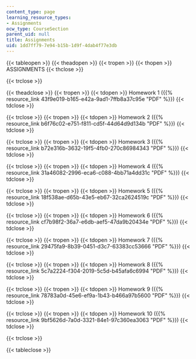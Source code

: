 ```yaml
---
content_type: page
learning_resource_types:
- Assignments
ocw_type: CourseSection
parent_uid: null
title: Assignments
uid: 1dd7ff79-7e94-b15b-1d9f-4dab4f77e3db
---
```


{{< tableopen >}}
{{< theadopen >}}
{{< tropen >}}
{{< thopen >}}
ASSIGNMENTS
{{< thclose >}}

{{< trclose >}}

{{< theadclose >}}
{{< tropen >}}
{{< tdopen >}}
Homework 1 ({{% resource_link 43f9e019-b165-e42a-9ad1-7ffb8a37c95e "PDF" %}})
{{< tdclose >}}

{{< trclose >}}
{{< tropen >}}
{{< tdopen >}}
Homework 2 ({{% resource_link b6f76c02-e751-f811-cd5f-44d64d9d134b "PDF" %}})
{{< tdclose >}}

{{< trclose >}}
{{< tropen >}}
{{< tdopen >}}
Homework 3 ({{% resource_link b72e316b-3632-19f5-4fb0-270c86984343 "PDF" %}})
{{< tdclose >}}

{{< trclose >}}
{{< tropen >}}
{{< tdopen >}}
Homework 4 ({{% resource_link 31a46082-2996-eca6-c088-4bb71a4dd31c "PDF" %}})
{{< tdclose >}}

{{< trclose >}}
{{< tropen >}}
{{< tdopen >}}
Homework 5 ({{% resource_link 18f538ae-d65b-43e5-eb67-32ca2624519c "PDF" %}})
{{< tdclose >}}

{{< trclose >}}
{{< tropen >}}
{{< tdopen >}}
Homework 6 ({{% resource_link cf7b98f2-36a7-e6db-aef5-47da9b20434e "PDF" %}})
{{< tdclose >}}

{{< trclose >}}
{{< tropen >}}
{{< tdopen >}}
Homework 7 ({{% resource_link 29475fa9-8b39-0451-d3c7-63383cc53666 "PDF" %}})
{{< tdclose >}}

{{< trclose >}}
{{< tropen >}}
{{< tdopen >}}
Homework 8 ({{% resource_link 5c7a2224-f304-2019-5c5d-b45afa6c6994 "PDF" %}})
{{< tdclose >}}

{{< trclose >}}
{{< tropen >}}
{{< tdopen >}}
Homework 9 ({{% resource_link 78783a0d-45e6-ef9a-1b43-b466a97b5600 "PDF" %}})
{{< tdclose >}}

{{< trclose >}}
{{< tropen >}}
{{< tdopen >}}
Homework 10 ({{% resource_link 9bf5626d-7a0d-3321-84e1-97c360ea3063 "PDF" %}})
{{< tdclose >}}

{{< trclose >}}

{{< tableclose >}}
